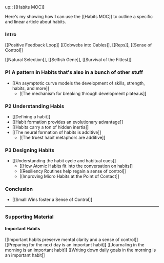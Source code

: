 up:: [[Habits MOC]]

Here's my showing how I can use the [[Habits MOC]] to outline a specific and linear article about habits.


### Intro
[[Positive Feedback Loop]]
[[Cobwebs into Cables]], [[Reps]], [[Sense of Control]]

[[Natural Selection]], [[Selfish Gene]], [[Survival of the Fittest]]


### P1 A pattern in Habits that's also in a bunch of other stuff
- [[An asymptotic curve models the development of skills, strength, habits, and more]]
	- [[The mechanism for breaking through development plateaus]]

### P2 Understanding Habis
- [[Defining a habit]]
- [[Habit formation provides an evolutionary advantage]]
- [[Habits carry a ton of hidden inertia]]
- [[The neural formation of habits is additive]]
	- [[The truest habit metaphors are additive]]

### P3 Designing Habits
- [[Understanding the habit cycle and habitual cues]]
	- [[How Atomic Habits fit into the conversation on habits]]
	- [[Resiliency Routines help regain a sense of control]]
	- [[Improving Micro Habits at the Point of Contact]]

### Conclusion
- [[Small Wins foster a Sense of Control]]


---
### Supporting Material

#### Important Habits
[[Important habits preserve mental clarity and a sense of control]]
[[Preparing for the next day is an important habit]]
[[Journaling in the morning is an important habit]]
[[Writing down daily goals in the morning is an important habit]]
